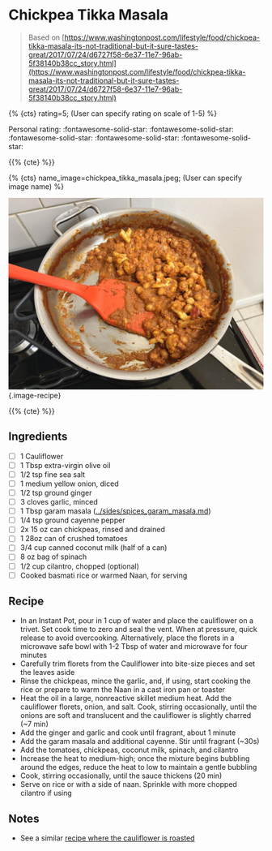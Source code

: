 # Chickpea Tikka Masala

> Based on [https://www.washingtonpost.com/lifestyle/food/chickpea-tikka-masala-its-not-traditional-but-it-sure-tastes-great/2017/07/24/d6727f58-6e37-11e7-96ab-5f38140b38cc_story.html](https://www.washingtonpost.com/lifestyle/food/chickpea-tikka-masala-its-not-traditional-but-it-sure-tastes-great/2017/07/24/d6727f58-6e37-11e7-96ab-5f38140b38cc_story.html)

{% {cts} rating=5; (User can specify rating on scale of 1-5) %}

Personal rating: :fontawesome-solid-star: :fontawesome-solid-star: :fontawesome-solid-star: :fontawesome-solid-star: :fontawesome-solid-star:

{{% {cte} %}}

{% {cts} name_image=chickpea_tikka_masala.jpeg; (User can specify image name) %}

![chickpea_tikka_masala.jpeg](./chickpea_tikka_masala.jpeg){.image-recipe}

{{% {cte} %}}

## Ingredients

- [ ] 1 Cauliflower
- [ ] 1 Tbsp extra-virgin olive oil
- [ ] 1/2 tsp fine sea salt
- [ ] 1 medium yellow onion, diced
- [ ] 1/2 tsp ground ginger
- [ ] 3 cloves garlic, minced
- [ ] 1 Tbsp garam masala ([../sides/spices_garam_masala.md](../meals/spices_garam_masala.md))
- [ ] 1/4 tsp ground cayenne pepper
- [ ] 2x 15 oz can chickpeas, rinsed and drained
- [ ] 1 28oz can of crushed tomatoes
- [ ] 3/4 cup canned coconut milk (half of a can)
- [ ] 8 oz bag of spinach
- [ ] 1/2 cup cilantro, chopped (optional)
- [ ] Cooked basmati rice or warmed Naan, for serving

## Recipe

- In an Instant Pot, pour in 1 cup of water and place the cauliflower on a trivet. Set cook time to zero and seal the vent. When at pressure, quick release to avoid overcooking. Alternatively, place the florets in a microwave safe bowl with 1-2 Tbsp of water and microwave for four minutes
- Carefully trim florets from the Cauliflower into bite-size pieces and set the leaves aside
- Rinse the chickpeas, mince the garlic, and, if using, start cooking the rice or prepare to warm the Naan in a cast iron pan or toaster
- Heat the oil in a large, nonreactive skillet medium heat. Add the cauliflower florets, onion, and salt. Cook, stirring occasionally, until the onions are soft and translucent and the cauliflower is slightly charred (~7 min)
- Add the ginger and garlic and cook until fragrant, about 1 minute
- Add the garam masala and additional cayenne. Stir until fragrant (~30s)
- Add the tomatoes, chickpeas, coconut milk, spinach, and cilantro
- Increase the heat to medium-high; once the mixture begins bubbling around the edges, reduce the heat to low to maintain a gentle bubbling
- Cook, stirring occasionally, until the sauce thickens (20 min)
- Serve on rice or with a side of naan. Sprinkle with more chopped cilantro if using

## Notes

- See a similar [recipe where the cauliflower is roasted](https://www.washingtonpost.com/recipes/tandoori-cauliflower)
